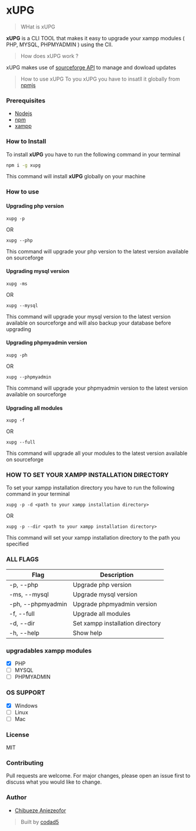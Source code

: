 # xUPG 
> WHat is xUPG

**xUPG** is a CLI TOOL that makes it easy to upgrade your xampp modules ( PHP, MYSQL, PHPMYADMIN ) using the ClI.

> How does xUPG work ?

xUPG makes use of [sourceforge API](https://sourceforge.net/p/forge/documentation/API/) to manage and dowload updates

> How to use xUPG
To you xUPG you have to insatll it globally from [npmjs](https://npmjs.com/package/xUPG)
### Prerequisites
- [Nodejs](https://nodejs.org/en/)
- [npm](https://npmjs.com)
- [xampp](https://www.apachefriends.org/index.html)

### How to Install
To install **xUPG** you have to run the following command in your terminal

```bash 
npm i -g xupg
```

This command will install **xUPG** globally on your machine

### How to use

#### Upgrading php version
```shell
xupg -p
```
OR
```shell
xupg --php
```
This command will upgrade your php version to the latest version available on sourceforge
#### Upgrading mysql version
```shell
xupg -ms
```
OR
```shell
xupg --mysql
```
This command will upgrade your mysql version to the latest version available on sourceforge and will also backup your database before upgrading
#### Upgrading phpmyadmin version
```shell
xupg -ph
```
OR
```shell
xupg --phpmyadmin
```
This command will upgrade your phpmyadmin version to the latest version available on sourceforge

#### Upgrading all modules
```shell
xupg -f
```
OR
```shell
xupg --full
```
This command will upgrade all your modules to the latest version available on sourceforge

### HOW TO SET YOUR XAMPP INSTALLATION DIRECTORY
To set your xampp installation directory you have to run the following command in your terminal
```shell
xupg -p -d <path to your xampp installation directory>
```
OR
```shell
xupg -p --dir <path to your xampp installation directory>
```
This command will set your xampp installation directory to the path you specified

### ALL FLAGS
| Flag | Description |
| ------ | ------ |
| -p, --php | Upgrade php version |
| -ms, --mysql | Upgrade mysql version |
| -ph, --phpmyadmin | Upgrade phpmyadmin version |
| -f, --full | Upgrade all modules |
| -d, --dir | Set xampp installation directory |
| -h, --help | Show help |

### upgradables xampp modules
- [x] PHP
- [ ] MYSQL
- [ ] PHPMYADMIN

### OS SUPPORT
- [x] Windows
- [ ] Linux
- [ ] Mac

### License
MIT

### Contributing
Pull requests are welcome. For major changes, please open an issue first to discuss what you would like to change.

### Author
- [Chibueze Aniezeofor](https://github.com/codad5)

> Built by [codad5](https://github.com/codad5)